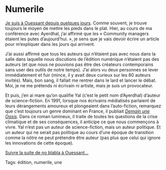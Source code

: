 # Numerile

[Je suis à Ouessant depuis quelques jours](http://blog.tcrouzet.com/2010/08/12/le-festival-du-livre-insulaire-2010/). Comme souvent, je trouve toujours le moyen de mettre les pieds dans le plat. Hier, au cours de ma conférence avec Ayerdhal, j’ai affirmé que les « Community managers étaient les putes d’aujourd’hui. », je sens que je vais devoir écrire un article pour m’expliquer dans les jours qui arrivent.<span id="more-18569"></span>

J’ai aussi affirmé que tous les auteurs qui n’étaient pas avec nous dans la salle dans laquelle nous discutions de l’édition numérique n’étaient pas des auteurs (et que nous ne pouvions pas être des créateurs contemporains sans user des outils de notre temps). J’ai alors vu deux personnes se lever immédiatement et fuir (mince, il y avait deux curieux sur les 80 auteurs invités). Mais, bon sang, il fallait me rentrer dans le lard et lancer le débat. Moi, je ne me prétends ni écrivain ni artiste, mais je suis un provocateur.

Et puis, j’en ai mare qu’on qualifie Yal (c’est le petit nom d’Ayerdhal) d’auteur de science-fiction. En 1991, lorsque nos écrivains médiatisés parlaient de leurs dérangements amoureux et plongeaient dans l’auto-fiction, remarquez que c’est toujours un genre dominant en France, il publiait [*Demain une Oasis*](http://blog.tcrouzet.com/2006/11/19/demain-une-oasis/). Dans ce roman lumineux, il traite de toutes les questions de la crise climatique et de ses conséquences, il anticipe ce que nous commençons à vivre. Yal n’est pas un auteur de science-fiction, mais un auteur politique. Et un auteur qui ne serait pas politique au cours d’une époque de transition comme la nôtre ne peut prétendre être auteur (pas plus que celui qui ignore les innovations de cette époque).

[Suivre la suite de no blabla à Ouessant...](http://twitter.com/#search?q=numerile)

Tags: édition, numerile, une